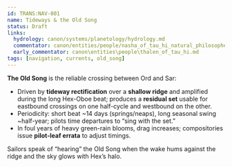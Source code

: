 ```yaml
---
id: TRANS:NAV-001
name: Tideways & the Old Song
status: Draft
links:
  hydrology: canon/systems/planetology/hydrology.md
  commentator: canon/entities/people/nasha_of_tau_hi_natural_philosopher.md
  early_commentator: canon\entities\people\thalen_of_tau_hi.md
tags: [navigation, currents, old_song]
---
```


**The Old Song** is the reliable crossing between Ord and Sar:
- Driven by **tideway rectification** over a **shallow ridge** and amplified during the long Hex-Oboe beat; produces a **residual set** usable for eastbound crossings on one half-cycle and westbound on the other.
- Periodicity: short beat ~14 days (springs/neaps), long seasonal swing ~half-year; pilots time departures to “sing with the set.”
- In foul years of heavy green-rain blooms, drag increases; compositories issue **pilot-leaf errata** to adjust timings.

Sailors speak of “hearing” the Old Song when the wake hums against the ridge and the sky glows with Hex’s halo.
